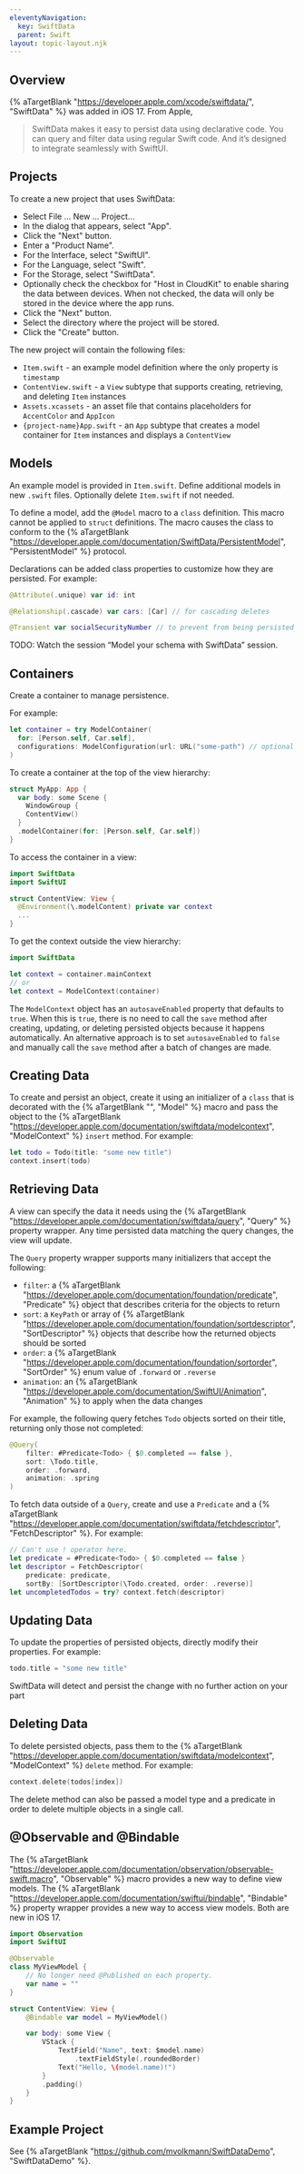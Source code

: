 ```yaml
---
eleventyNavigation:
  key: SwiftData
  parent: Swift
layout: topic-layout.njk
---
```


## Overview

{% aTargetBlank "https://developer.apple.com/xcode/swiftdata/", "SwiftData" %}
was added in iOS 17. From Apple,

> SwiftData makes it easy to persist data using declarative code.
> You can query and filter data using regular Swift code.
> And it’s designed to integrate seamlessly with SwiftUI.

## Projects

To create a new project that uses SwiftData:

- Select File ... New ... Project...
- In the dialog that appears, select "App".
- Click the "Next" button.
- Enter a "Product Name".
- For the Interface, select "SwiftUI".
- For the Language, select "Swift".
- For the Storage, select "SwiftData".
- Optionally check the checkbox for "Host in CloudKit"
  to enable sharing the data between devices.
  When not checked, the data will only be stored
  in the device where the app runs.
- Click the "Next" button.
- Select the directory where the project will be stored.
- Click the "Create" button.

The new project will contain the following files:

- `Item.swift` - an example model definition
  where the only property is `timestamp`
- `ContentView.swift` - a `View` subtype that supports
  creating, retrieving, and deleting `Item` instances
- `Assets.xcassets` - an asset file that contains
  placeholders for `AccentColor` and `AppIcon`
- `{project-name}App.swift` - an `App` subtype that
  creates a model container for `Item` instances
  and displays a `ContentView`

## Models

An example model is provided in `Item.swift`.
Define additional models in new `.swift` files.
Optionally delete `Item.swift` if not needed.

To define a model, add the `@Model` macro to a `class` definition.
This macro cannot be applied to `struct` definitions.
The macro causes the class to conform to the {% aTargetBlank
"https://developer.apple.com/documentation/SwiftData/PersistentModel",
"PersistentModel" %} protocol.

Declarations can be added class properties to customize how they are persisted.
For example:

```swift
@Attribute(.unique) var id: int

@Relationship(.cascade) var cars: [Car] // for cascading deletes

@Transient var socialSecurityNumber // to prevent from being persisted
```

TODO: Watch the session “Model your schema with SwiftData” session.

## Containers

Create a container to manage persistence.

For example:

```swift
let container = try ModelContainer(
  for: [Person.self, Car.self],
  configurations: ModelConfiguration(url: URL("some-path") // optional
)
```

To create a container at the top of the view hierarchy:

```swift
struct MyApp: App {
  var body: some Scene {
    WindowGroup {
    ContentView()
  }
  .modelContainer(for: [Person.self, Car.self])
}
```

To access the container in a view:

```swift
import SwiftData
import SwiftUI

struct ContentView: View {
  @Environment(\.modelContent) private var context
  ...
}
```

To get the context outside the view hierarchy:

```swift
import SwiftData

let context = container.mainContext
// or
let context = ModelContext(container)
```

The `ModelContext` object has an `autosaveEnabled` property
that defaults to `true`. When this is `true`, there is no need to call
the `save` method after creating, updating, or deleting persisted objects
because it happens automatically.
An alternative approach is to set `autosaveEnabled` to `false` and
manually call the `save` method after a batch of changes are made.

## Creating Data

To create and persist an object,
create it using an initializer of a `class`
that is decorated with the {% aTargetBlank "", "Model" %} macro
and pass the object to the {% aTargetBlank
"https://developer.apple.com/documentation/swiftdata/modelcontext",
"ModelContext" %} `insert` method.
For example:

```swift
let todo = Todo(title: "some new title")
context.insert(todo)
```

## Retrieving Data

A view can specify the data it needs using the {% aTargetBlank
"https://developer.apple.com/documentation/swiftdata/query", "Query" %}
property wrapper.
Any time persisted data matching the query changes, the view will update.

The `Query` property wrapper supports many initializers
that accept the following:

- `filter`: a {% aTargetBlank
  "https://developer.apple.com/documentation/foundation/predicate",
  "Predicate" %} object that describes criteria for the objects to return
- `sort`: a `KeyPath` or array of {% aTargetBlank
  "https://developer.apple.com/documentation/foundation/sortdescriptor",
  "SortDescriptor" %} objects that describe
  how the returned objects should be sorted
- `order`: a {% aTargetBlank
  "https://developer.apple.com/documentation/foundation/sortorder",
  "SortOrder" %} enum value of `.forward` or `.reverse`
- `animation`: an {% aTargetBlank
  "https://developer.apple.com/documentation/SwiftUI/Animation", "Animation" %}
  to apply when the data changes

For example, the following query fetches `Todo` objects
sorted on their title, returning only those not completed:

```swift
@Query(
    filter: #Predicate<Todo> { $0.completed == false },
    sort: \Todo.title,
    order: .forward,
    animation: .spring
)
```

To fetch data outside of a `Query`, create and use
a `Predicate` and a {% aTargetBlank
"https://developer.apple.com/documentation/swiftdata/fetchdescriptor",
"FetchDescriptor" %}.
For example:

```swift
// Can't use ! operator here.
let predicate = #Predicate<Todo> { $0.completed == false }
let descriptor = FetchDescriptor(
    predicate: predicate,
    sortBy: [SortDescriptor(\Todo.created, order: .reverse)]
let uncompletedTodos = try? context.fetch(descriptor)
```

## Updating Data

To update the properties of persisted objects,
directly modify their properties.
For example:

```swift
todo.title = "some new title"
```

SwiftData will detect and persist the change
with no further action on your part

## Deleting Data

To delete persisted objects, pass them to the {% aTargetBlank
"https://developer.apple.com/documentation/swiftdata/modelcontext",
"ModelContext" %} `delete` method.
For example:

```swift
context.delete(todos[index])
```

The delete method can also be passed a model type and a predicate
in order to delete multiple objects in a single call.

## @Observable and @Bindable

The {% aTargetBlank
"https://developer.apple.com/documentation/observation/observable-swift.macro",
"Observable" %} macro provides a new way to define view models.
The {% aTargetBlank
"https://developer.apple.com/documentation/swiftui/bindable", "Bindable" %}
property wrapper provides a new way to access view models.
Both are new in iOS 17.

```swift
import Observation
import SwiftUI

@Observable
class MyViewModel {
    // No longer need @Published on each property.
    var name = ""
}

struct ContentView: View {
    @Bindable var model = MyViewModel()

    var body: some View {
        VStack {
            TextField("Name", text: $model.name)
                .textFieldStyle(.roundedBorder)
            Text("Hello, \(model.name)!")
        }
        .padding()
    }
}
```

## Example Project

See {% aTargetBlank "https://github.com/mvolkmann/SwiftDataDemo",
"SwiftDataDemo" %}.
